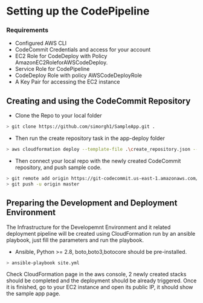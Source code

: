 # Setting up the CodePipeline

### Requirements

- Configured AWS CLI
- CodeCommit Credentials and access for your account
- EC2 Role for CodeDeploy with Policy AmazonEC2RoleforAWSCodeDeploy.
- Service Role for CodePipeline
- CodeDeploy Role with policy AWSCodeDeployRole
- A Key Pair for accessing the EC2 instance

## Creating and using the CodeCommit Repository

- Clone the Repo to your local folder

```bash
> git clone https://github.com/simorgh1/SampleApp.git .
```

- Then run the create repository task in the app-deploy folder

```bash
> aws cloudformation deploy --template-file .\create_repository.json --stack-name repo --parameter-overrides RepoName=MyDemoRepo
```

- Then connect your local repo with the newly created CodeCommit repository, and push sample code.

```bash
> git remote add origin https://git-codecommit.us-east-1.amazonaws.com/v1/repos/MyDemoRepo
> git push -u origin master
```

## Preparing the Development and Deployment Environment

The Infrastructure for the Developemnt Environment and it related deployment pipeline will be created using CloudFormation run by an ansible playbook, just fill the parameters and run the playbook.

- Ansible, Python >= 2.8, boto,boto3,botocore should be pre-installed.

```bash
> ansible-playbook site.yml
```

Check CloudFormation page in the aws console, 2 newly created stacks should be completed and the deployment should be already triggered. Once it is finished, go to your EC2 instance and open its public IP, it should show the sample app page.
